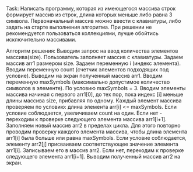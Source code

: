 Task: Написать программу, которая из имеющегося массива строк формирует массив из строк, длина которых меньше либо равна 3 символа. Первоначальный массив можно ввести с клавиатуры, либо задать на старте
выполнения алгоритма. При решении не рекомендуется пользоваться коллекциями, лучше обойтись
исключительно массивами.

Алгоритм решения:
Выводим запрос на ввод количества элементов массива(size).
Пользователь заполняет массив с клавиатуры.
Задаем массив arr1 размером size.
Задаем переменную i (индекс элемента).
Вводим переменную count (счетчик элементов подходящих под условие).
Выводим на экран полученный массив arr1.
Вводим переменную maxSymbols (максимально допустимое количество символов в элементе). По условию maxSymbols = 3.
Вводим элементы массива начиная с первого arr1[0], до тех пор, пока индекс [i] меньше длины массива size, прибавляя по одному.
Каждый элемент массива проверяем по условию: длина элемента arr[i] <= maxSymbols. Если условие соблюдается, увеличиваем count на один. Если нет - переходим к проверке следующего элемента массива arr1[i+1].
Заполняем новый массив arr2 в пределах цикла. Для этого повторно проводим проверку каждого элемента массива, чтобы длина элемента arr1[i] была больше или равна maxSymbols. Если условие соблюдается, элементу arr2[j] присваиваем соответствующее значение элемента arr1[i]. Записываем его в массив arr2. Если нет, переходим к проверке следующего элемента arr1[i+1].
Выводим полученный массив arr2 на экран.